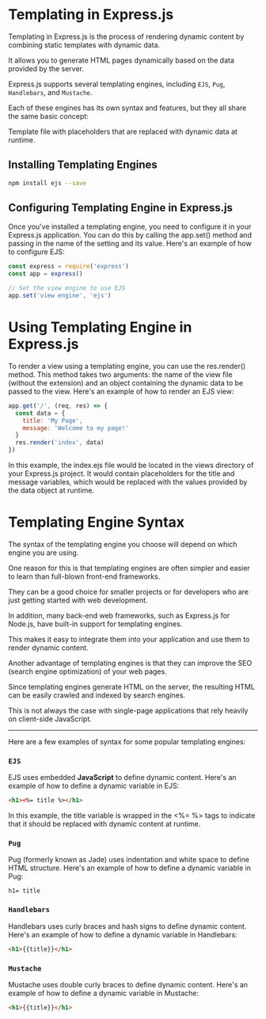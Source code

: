 # Templating in Express.js

Templating in Express.js is the process of rendering dynamic content by combining static templates with dynamic data.

It allows you to generate HTML pages dynamically based on the data provided by the server.

Express.js supports several templating engines, including `EJS`, `Pug`, `Handlebars`, and `Mustache`.

Each of these engines has its own syntax and features, but they all share the same basic concept:

Template file with placeholders that are replaced with dynamic data at runtime.

## Installing Templating Engines

```bash
npm install ejs --save
```

## Configuring Templating Engine in Express.js
Once you've installed a templating engine, you need to configure it in your Express.js application.
You can do this by calling the app.set() method and passing in the name of the setting and its value. Here's an example of how to configure EJS:

```javascript
const express = require('express')
const app = express()

// Set the view engine to use EJS
app.set('view engine', 'ejs')
```

# Using Templating Engine in Express.js
To render a view using a templating engine, you can use the res.render() method.
This method takes two arguments: the name of the view file (without the extension) and an object containing the dynamic data to be passed to the view.
Here's an example of how to render an EJS view:

```javascript
app.get('/', (req, res) => {
  const data = {
    title: 'My Page',
    message: 'Welcome to my page!'
  }
  res.render('index', data)
})
```

In this example, the index.ejs file would be located in the views directory of your Express.js project. It would contain placeholders for the title and message variables, which would be replaced with the values provided by the data object at runtime.

# Templating Engine Syntax
The syntax of the templating engine you choose will depend on which engine you are using.

One reason for this is that templating engines are often simpler and easier to learn than full-blown front-end frameworks.

They can be a good choice for smaller projects or for developers who are just getting started with web development.

In addition, many back-end web frameworks, such as Express.js for Node.js, have built-in support for templating engines.

This makes it easy to integrate them into your application and use them to render dynamic content.

Another advantage of templating engines is that they can improve the SEO (search engine optimization) of your web pages.

Since templating engines generate HTML on the server, the resulting HTML can be easily crawled and indexed by search engines.

This is not always the case with single-page applications that rely heavily on client-side JavaScript.

---
Here are a few examples of syntax for some popular templating engines:

### `EJS`
EJS uses embedded **JavaScript** to define dynamic content.
Here's an example of how to define a dynamic variable in EJS:
```html
<h1><%= title %></h1>
```
In this example, the title variable is wrapped in the <%= %> tags to indicate that it should be replaced with dynamic content at runtime.
### `Pug`
Pug (formerly known as Jade) uses indentation and white space to define HTML structure.
Here's an example of how to define a dynamic variable in Pug:
```pug
h1= title
```
### `Handlebars`
Handlebars uses curly braces and hash signs to define dynamic content. Here's an example of how to define a dynamic variable in Handlebars:
```html
<h1>{{title}}</h1>
```
### `Mustache`
Mustache uses double curly braces to define dynamic content. Here's an example of how to define a dynamic variable in Mustache:
```html
<h1>{{title}}</h1>
```